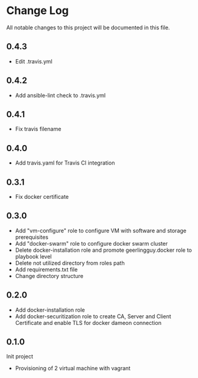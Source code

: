 
# Change Log
All notable changes to this project will be documented in this file.

## 0.4.3
- Edit .travis.yml
## 0.4.2
- Add ansible-lint check to .travis.yml
## 0.4.1
- Fix travis filename
## 0.4.0
- Add travis.yaml for Travis CI integration
## 0.3.1
- Fix docker certificate
## 0.3.0
- Add "vm-configure" role to configure VM with software and storage prerequisites
- Add "docker-swarm" role to configure docker swarm cluster
- Delete docker-installation role and promote geerlingguy.docker role to playbook level
- Delete not utilized directory from roles path
- Add requirements.txt file
- Change directory structure
## 0.2.0
- Add docker-installation role
- Add docker-securitization role to create CA, Server and Client Certificate and enable TLS for docker dameon connection 
## 0.1.0
Init project
- Provisioning of 2 virtual machine with vagrant

